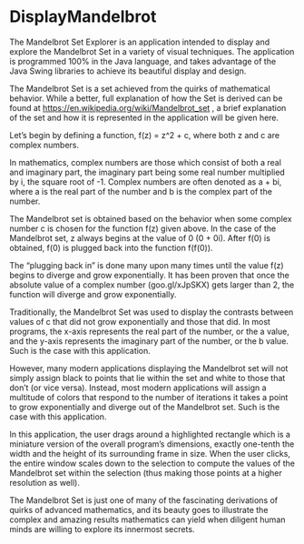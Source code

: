 # DisplayMandelbrot
The Mandelbrot Set Explorer is an application intended to display and explore the Mandelbrot Set in a variety of visual techniques.  The application is programmed 100% in the Java language, and takes advantage of the Java Swing libraries to achieve its beautiful display and design.

The Mandelbrot Set is a set achieved from the quirks of mathematical behavior.  While a better, full explanation of how the Set is derived can be found at https://en.wikipedia.org/wiki/Mandelbrot_set , a brief explanation of the set and how it is represented in the application will be given here.

Let’s begin by defining a function, f(z) = z^2 + c, where both z and c are complex numbers.  

In mathematics, complex numbers are those which consist of both a real and imaginary part, the imaginary part being some real number multiplied by i, the square root of -1.  Complex numbers are often denoted as a + bi, where a is the real part of the number and b is the complex part of the number.

The Mandelbrot set is obtained based on the behavior when some complex number c is chosen for the function f(z) given above.  In the case of the Mandelbrot set, z always begins at the value of 0 (0 + 0i).  After f(0) is obtained, f(0) is plugged back into the function f(f(0)).

The “plugging back in” is done many upon many times until the value f(z) begins to diverge and grow exponentially.  It has been proven that once the absolute value of a complex number (goo.gl/xJpSKX) gets larger than 2, the function will diverge and grow exponentially.

Traditionally, the Mandelbrot Set was used to display the contrasts between values of c that did not grow exponentially and those that did.  In most programs, the x-axis represents the real part of the number, or the a value, and the y-axis represents the imaginary part of the number, or the b value.  Such is the case with this application.

However, many modern applications displaying the Mandelbrot set will not simply assign black to points that lie within the set and white to those that don’t (or vice versa).  Instead, most modern applications will assign a multitude of colors that respond to the number of iterations it takes a point to grow exponentially and diverge out of the Mandelbrot set.  Such is the case with this application.

In this application, the user drags around a highlighted rectangle which is a miniature version of the overall program’s dimensions, exactly one-tenth the width and the height of its surrounding frame in size.  When the user clicks, the entire window scales down to the selection to compute the values of the Mandelbrot set within the selection (thus making those points at a higher resolution as well).

The Mandelbrot Set is just one of many of the fascinating derivations of quirks of advanced mathematics, and its beauty goes to illustrate the complex and amazing results mathematics can yield when diligent human minds are willing to explore its innermost secrets.

